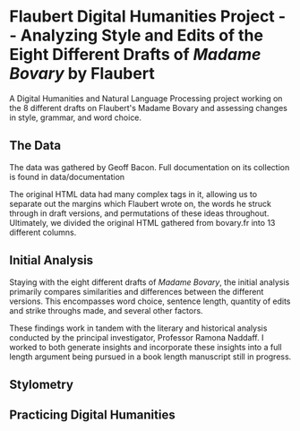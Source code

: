 # Flaubert Digital Humanities Project -- Analyzing Style and Edits of the Eight Different Drafts of *Madame Bovary* by Flaubert

A Digital Humanities and Natural Language Processing project working on the 8 different drafts on Flaubert's Madame Bovary and assessing changes in style, grammar, and word choice.

## The Data

The data was gathered by Geoff Bacon. Full documentation on its collection is found in data/documentation

The original HTML data had many complex tags in it, allowing us to separate out the margins which Flaubert wrote on, the words he struck through in draft versions, and permutations of these ideas throughout. Ultimately, we divided the original HTML gathered from bovary.fr into 13 different columns.

## Initial Analysis

Staying with the eight different drafts of *Madame Bovary*, the initial analysis primarily compares similarities and differences between the different versions. This encompasses word choice, sentence length, quantity of edits and strike throughs made, and several other factors.

These findings work in tandem with the literary and historical analysis conducted by the principal investigator, Professor Ramona Naddaff. I worked to both generate insights and incorporate these insights into a full length argument being pursued in a book length manuscript still in progress.

## Stylometry

## Practicing Digital Humanities
